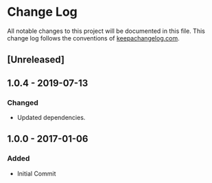 # Change Log
All notable changes to this project will be documented in this file. This change log follows the conventions of [keepachangelog.com](http://keepachangelog.com/).

## [Unreleased]

## 1.0.4 - 2019-07-13
### Changed
- Updated dependencies.

## 1.0.0 - 2017-01-06
### Added
- Initial Commit

